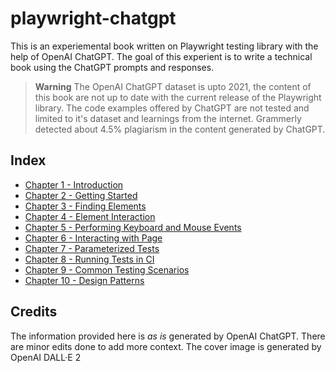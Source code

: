 # playwright-chatgpt

This is an experiemental book written on Playwright testing library with the help of OpenAI ChatGPT. 
The goal of this experient is to write a technical book using the ChatGPT prompts and responses.

> **Warning**
> The OpenAI ChatGPT dataset is upto 2021, the content of this book are not up to date with the current release of the Playwright library.
> The code examples offered by ChatGPT are not tested and limited to it's dataset and learnings from the internet. Grammerly detected about 4.5% plagiarism in the content generated by ChatGPT.

## Index

- [Chapter 1 - Introduction](CHAPTER1.MD)
- [Chapter 2 - Getting Started](CHAPTER2.MD)
- [Chapter 3 - Finding Elements](CHAPTER3.MD)
- [Chapter 4 - Element Interaction](CHAPTER4.MD)
- [Chapter 5 - Performing Keyboard and Mouse Events](CHAPTER5.MD)
- [Chapter 6 - Interacting with Page](CHAPTER6.MD)
- [Chapter 7 - Parameterized Tests](CHAPTER7.MD)
- [Chapter 8 - Running Tests in CI](CHAPTER8.MD)
- [Chapter 9 - Common Testing Scenarios](CHAPTER9.MD)
- [Chapter 10 - Design Patterns](CHAPTER10.MD)

## Credits

The information provided here is _as is_ generated by OpenAI ChatGPT. There are minor edits done to add more context.
The cover image is generated by OpenAI DALL·E 2
